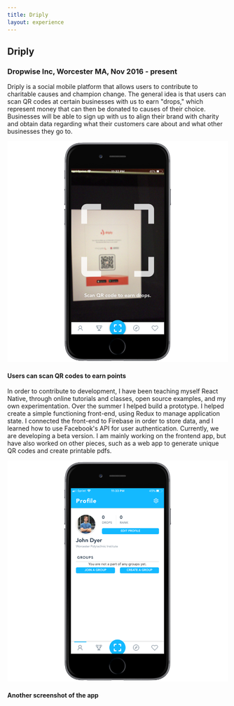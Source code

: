 ```yaml
---
title: Driply
layout: experience
---
```

<div class="detail-card">
  <h2 class="detail-card-title">Driply</h2>
  <h3 class="detail-card-subtitle">Dropwise Inc, Worcester MA, Nov 2016 - present</h3>
  <p class="detail-card-description">Driply is a social mobile platform that allows users to contribute to charitable causes and champion change. The general idea is that users can scan QR codes at certain businesses with us to earn "drops," which represent money that can then be donated to causes of their choice. Businesses will be able to sign up with us to align their brand with charity and obtain data regarding what their customers care about and what other businesses they go to.</p>
  <img class="detail-card-image width-75" src="/assets/driply-qrscanner.png" alt="Driply QR Scanner">
  <h4 class="detail-card-caption">Users can scan QR codes to earn points</h4>
  <p class="detail-card-description">In order to contribute to development, I have been teaching myself React Native, through online tutorials and classes, open source examples, and my own experimentation. Over the summer I helped build a prototype. I helped create a simple functioning front-end, using Redux to manage application state. I connected the front-end to Firebase in order to store data, and I learned how to use Facebook's API for user authentication. Currently, we are developing a beta version. I am mainly working on the frontend app, but have also worked on other pieces, such as a web app to generate unique QR codes and create printable pdfs.</p>
  <img class="detail-card-image width-75" src="/assets/driply-profile.png" alt="Driply User Profile">
  <h4 class="detail-card-caption">Another screenshot of the app</h4>
</div>
